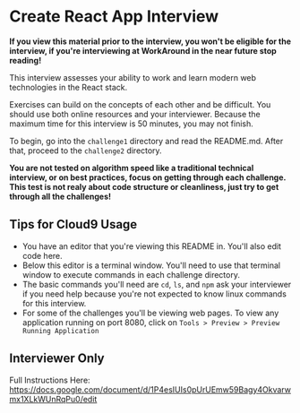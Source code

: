 # Create React App Interview

**If you view this material prior to the interview, you won't be eligible for the interview, if you're interviewing at WorkAround in the near future stop reading!**

This interview assesses your ability to work and learn modern web technologies in the React stack.

Exercises can build on the concepts of each other and be difficult. You should use both online resources and your interviewer. Because the maximum time for this interview is 50 minutes, you may not finish.

To begin, go into the `challenge1` directory and read the README.md. After that, proceed to the `challenge2` directory.

**You are not tested on algorithm speed like a traditional technical interview,
or on best practices, focus on getting through each challenge. This test is not realy about code structure or cleanliness, just try to get through all the challenges!**

## Tips for Cloud9 Usage

- You have an editor that you're viewing this README in. You'll also edit code here.
- Below this editor is a terminal window. You'll need to use that terminal window to execute commands in each challenge directory.
- The basic commands you'll need are `cd`, `ls`, and `npm` ask your interviewer if you need help because you're not expected to know linux commands for this interview.
- For some of the challenges you'll be viewing web pages. To view any application running on port 8080, click on `Tools > Preview > Preview Running Application`

## Interviewer Only

Full Instructions Here: https://docs.google.com/document/d/1P4esIUIs0pUrUEmw59Bagy4Okvarwmx1XLkWUnRqPu0/edit

